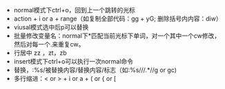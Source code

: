 - normal模式下ctrl+o，回到上一个跳转的光标
- action + i or a + range（如复制全部代码：gg + yG; 删除括号内内容：diw）
- viusal模式选中后p可以替换
- 批量修改变量名：normal下*匹配当前光标下单词，对一个其中一个cw修改，然后对每一个.来重复cw。
- 行居中 zz ，zt，zb
- insert模式下ctrl+o可以执行一次normal命令
- 替换，:%s/被替换内容/替换内容/标志（如:%s/\/\/.*//g or gc)
- 多行缩进：< or > + i or a + ( or { or [